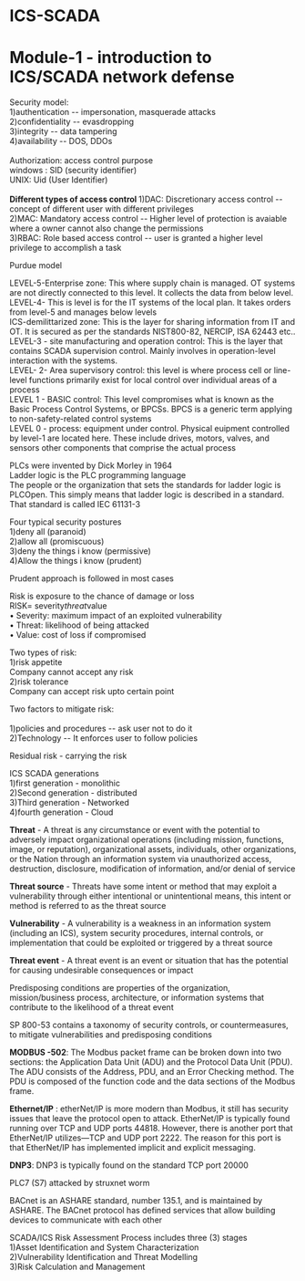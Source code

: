 # ICS-SCADA

<h1>Module-1 - introduction to ICS/SCADA network defense</h1>
<html>
<body>Security model: <br>
1)authentication -- impersonation, masquerade attacks <br> 
2)confidentiality -- evasdropping <br>
3)integrity -- data tampering <br>
4)availability -- DOS, DDOs<br>

</br>
Authorization: access control purpose <br>
windows : SID (security identifier) <br>
UNIX: Uid  (User Identifier) <br>
</br>
<b> Different types of access control </b>
1)DAC: Discretionary access control -- concept of different user with different privileges </br>
2)MAC: Mandatory access control -- Higher level of protection is avaiable where a owner cannot also change the permissions </br>
3)RBAC: Role based access control -- user is granted a higher level privilege to accomplish a task </br>

</body>


Purdue model

LEVEL-5-Enterprise zone: This where supply chain is managed. OT systems are not directly connected to this level. It collects the data from below level. </br>
LEVEL-4- This is level is for the IT systems of the local plan. It takes orders from level-5 and manages below levels  </br>
ICS-demilittarized zone: This is the layer for sharing information from IT and OT. It is secured as per the standards NIST800-82, NERCIP, ISA 62443 etc.. </br>
LEVEL-3 - site manufacturing and operation control: This is the layer that contains SCADA supervision control. Mainly involves in  operation-level interaction with the systems. </br>
LEVEL- 2- Area supervisory control: this level is where process cell or line-level functions primarily exist
for local control over individual areas of a process </br>
LEVEL 1 - BASIC control: This level compromises what is known as the Basic Process Control Systems, or BPCSs. BPCS is a generic term applying to non-safety-related control systems </br>
LEVEL 0 - process: equipment under control. Physical euipment controlled by level-1 are located here. These include drives, motors, valves, and sensors other components that comprise the actual process </br>


PLCs were invented by Dick Morley in 1964</br>
Ladder logic is the PLC programming language </br>
The people or the organization that sets the standards for ladder logic is PLCOpen. This simply means that ladder logic is described in a standard. That standard is called IEC 61131-3 </br>

Four typical security postures</br>
1)deny all (paranoid)</br>
2)allow all (promiscuous)</br>
3)deny the things i know (permissive)</br>
4)Allow the things i know (prudent)</br>

Prudent approach is followed in most cases </br>

Risk is exposure to the chance of damage or loss</br>
RISK= severity*threat*value </br>
• Severity: maximum impact of an exploited vulnerability</br>
• Threat: likelihood of being attacked </br>
• Value: cost of loss if compromised</br>

Two types of risk:
</br>
1)risk appetite
</br>
Company cannot accept any risk 
</br>
2)risk tolerance 
</br>
Company can accept risk upto certain point
</br>

Two factors to mitigate risk:</br>    
1)policies and procedures -- ask user not to do it</br>
2)Technology -- It enforces user to follow policies </br>

Residual risk - carrying the risk </br>

ICS SCADA generations</br>
1)first generation - monolithic</br>
2)Second generation - distributed</br>
3)Third generation - Networked</br>
4)fourth generation - Cloud</br>

**Threat** -  A threat is any circumstance or event with the potential to adversely impact organizational operations (including mission, functions, image, or reputation), organizational assets, individuals, other organizations, or the Nation through an information system via unauthorized access, destruction, disclosure, modification of information, and/or denial of service</br>

**Threat source** - Threats have some intent or method that may exploit a vulnerability through either intentional or unintentional means, this intent or method is referred to as the threat source</br>

**Vulnerability** -  A vulnerability is a weakness in an information system (including an ICS), system security procedures, internal controls, or implementation that could be exploited or triggered by a threat source</br>

**Threat event** - A threat event is an event or situation that has the potential for causing undesirable consequences or impact</br>

Predisposing conditions are properties of the organization, mission/business process, architecture, or information systems that contribute to the likelihood of a threat event </br>

SP 800-53 contains a taxonomy of security controls, or countermeasures, to mitigate vulnerabilities and predisposing conditions</br>


**MODBUS -502**: The Modbus packet frame can be broken down into two sections: the Application Data Unit (ADU) and the Protocol Data Unit (PDU). The ADU consists of the Address, PDU, and an Error Checking method. The PDU is composed of the function code and the data sections of the Modbus frame.</br>

**Ethernet/IP** : etherNet/IP is more modern than Modbus, it still has security issues that leave the protocol open to attack. EtherNet/IP is typically found running over TCP and UDP ports 44818. However, there is another port that EtherNet/IP utilizes—TCP and UDP port 2222. The reason for this port is that EtherNet/IP has implemented implicit and explicit messaging.</br>

**DNP3**:  DNP3 is typically found on the standard TCP port 20000</br>

PLC7 (S7) attacked by struxnet worm</br>

 BACnet is an ASHARE standard, number 135.1, and is maintained by ASHARE. The BACnet protocol has defined services that allow building devices to communicate with each other
</br>


SCADA/ICS Risk Assessment Process includes three (3) stages</br>
1)Asset Identification and System Characterization </br>
2)Vulnerability Identification and Threat Modelling </br>
3)Risk Calculation and Management</br>



</html>

